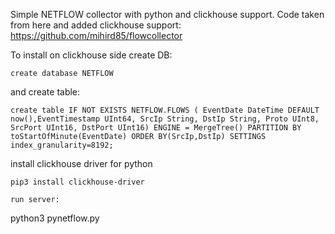 Simple NETFLOW collector with python and clickhouse support.
Code taken from here and added clickhouse support:
https://github.com/mihird85/flowcollector

To install on clickhouse side create DB:
```
create database NETFLOW
```

and create table:
```
create table IF NOT EXISTS NETFLOW.FLOWS ( EventDate DateTime DEFAULT now(),EventTimestamp UInt64, SrcIp String, DstIp String, Proto UInt8, SrcPort UInt16, DstPort UInt16) ENGINE = MergeTree() PARTITION BY toStartOfMinute(EventDate) ORDER BY(SrcIp,DstIp) SETTINGS index_granularity=8192;
```

install clickhouse driver for python
```
pip3 install clickhouse-driver

run server:
```
python3 pynetflow.py
